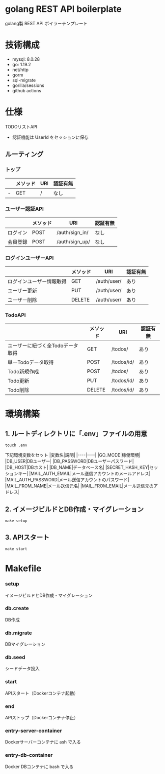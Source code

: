# golang REST API boilerplate
golang製 REST API ボイラーテンプレート

# 技術構成
- mysql: 8.0.28
- go: 1.19.2
- net/http
- gorm
- sql-migrate
- gorilla/sessions
- github actions

# 仕様
TODOリストAPI
- 認証機能は UserId をセッションに保存

## ルーティング

### トップ
|   | メソッド | URI | 認証有無 |
| - | ------- | --- | ------ |
| - | GET | / | なし |

### ユーザー認証API
|   | メソッド | URI | 認証有無 |
| - | ------- | --- | ------ |
| ログイン | POST | /auth/sign_in/ | なし |
| 会員登録 | POST | /auth/sign_up/ | なし |

### ログインユーザーAPI
|   | メソッド | URI | 認証有無 |
| - | ------- | --- | ------ |
| ログインユーザー情報取得 | GET | /auth/user/ | あり |
| ユーザー更新 | PUT | /auth/user/ | あり |
| ユーザー削除 | DELETE | /auth/user/ | あり |

### TodoAPI
|   | メソッド | URI | 認証有無 |
| - | ------- | --- | ------ |
| ユーザーに紐づく全Todoデータ取得 | GET | /todos/ | あり |
| 単一Todoデータ取得 | POST | /todos/id/ | あり |
| Todo新規作成 | POST | /todos/ | あり |
| Todo更新 | PUT | /todos/id/ | あり |
| Todo削除 | DELETE | /todos/id/ | あり |

# 環境構築
## 1. ルートディレクトリに「.env」ファイルの用意
```
touch .env
```
下記環境変数をセット
|変数名|説明|
|----|----|
|GO_MODE|稼働環境|
|DB_USER|DBユーザー|
|DB_PASSWORD|DBユーザーパスワード|
|DB_HOST|DBホスト|
|DB_NAME|データベース名|
|SECRET_HASH_KEY|セッションキー|
|MAIL_AUTH_EMAIL|メール送信アカウントのメールアドレス|
|MAIL_AUTH_PASSWORD|メール送信アカウントのパスワード|
|MAIL_FROM_NAME|メール送信元名|
|MAIL_FROM_EMAIL|メール送信元のアドレス|

## 2. イメージビルドとDB作成・マイグレーション
```
make setup
```

## 3. APIスタート
```
make start
```


# Makefile
### setup
イメージビルドとDB作成・マイグレーション

### db.create
DB作成

### db.migrate
DBマイグレーション

### db.seed
シードデータ投入

### start
APIスタート（Dockerコンテナ起動）

### end
APIストップ（Dockerコンテナ停止）

### entry-server-container
Dockerサーバーコンテナに ash で入る

### entry-db-container
Docker DBコンテナに bash で入る